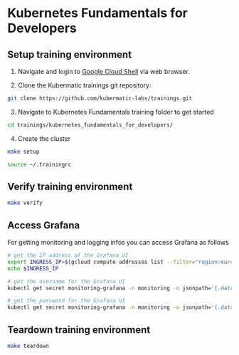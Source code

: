 # Kubernetes Fundamentals for Developers

## Setup training environment

1. Navigate and login to [Google Cloud Shell](https://ssh.cloud.google.com ) via web browser.

2. Clone the Kubermatic trainings git repository:

```bash
git clone https://github.com/kubermatic-labs/trainings.git
```

3. Navigate to Kubernetes Fundamentals training folder to get started

```bash
cd trainings/kubernetes_fundamentals_for_developers/
```

4. Create the cluster

```bash
make setup

source ~/.trainingrc
```

## Verify training environment

```bash
make verify
```

## Access Grafana

For getting monitoring and logging infos you can access Grafana as follows

```bash
# get the IP address of the Grafana UI
export INGRESS_IP=$(gcloud compute addresses list --filter="region:europe-west6"  --filter="name=training-kf-addr" --format="get(address)")
echo $INGRESS_IP

# get the username for the Grafana UI
kubectl get secret monitoring-grafana -n monitoring -o jsonpath='{.data.admin-user}' | base64 -d

# get the password for the Grafana UI
kubectl get secret monitoring-grafana -n monitoring -o jsonpath='{.data.admin-password}' | base64 -d
```

## Teardown training environment

```bash
make teardown
```
